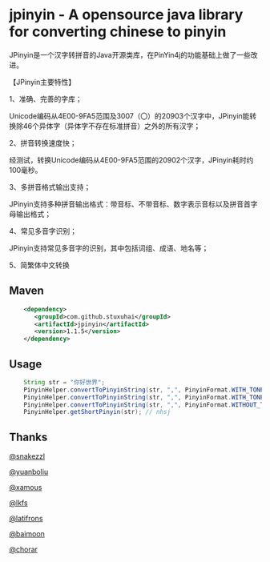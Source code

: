 # jpinyin - A opensource java library for converting chinese to pinyin

JPinyin是一个汉字转拼音的Java开源类库，在PinYin4j的功能基础上做了一些改进。<br>

【JPinyin主要特性】<br>

1、准确、完善的字库；<br>

Unicode编码从4E00-9FA5范围及3007（〇）的20903个汉字中，JPinyin能转换除46个异体字（异体字不存在标准拼音）之外的所有汉字；<br>

2、拼音转换速度快；<br>

经测试，转换Unicode编码从4E00-9FA5范围的20902个汉字，JPinyin耗时约100毫秒。<br>

3、多拼音格式输出支持；<br>

JPinyin支持多种拼音输出格式：带音标、不带音标、数字表示音标以及拼音首字母输出格式；<br>

4、常见多音字识别；<br>

JPinyin支持常见多音字的识别，其中包括词组、成语、地名等；<br>

5、简繁体中文转换<br>

## Maven

``` xml
    <dependency>
       <groupId>com.github.stuxuhai</groupId>
       <artifactId>jpinyin</artifactId>
       <version>1.1.5</version>
    </dependency>
```

## Usage

``` java
    String str = "你好世界";
    PinyinHelper.convertToPinyinString(str, ",", PinyinFormat.WITH_TONE_MARK); // nǐ,hǎo,shì,jiè
    PinyinHelper.convertToPinyinString(str, ",", PinyinFormat.WITH_TONE_NUMBER); // ni3,hao3,shi4,jie4
    PinyinHelper.convertToPinyinString(str, ",", PinyinFormat.WITHOUT_TONE); // ni,hao,shi,jie
    PinyinHelper.getShortPinyin(str); // nhsj
```

## Thanks

[@snakezzl](https://github.com/snakezzl)

[@yuanboliu](https://github.com/yuanboliu)

[@xamous](https://github.com/xamous)

[@lkfs](https://github.com/lkfs)

[@latifrons](https://github.com/latifrons)

[@baimoon](https://github.com/baimoon)

[@chorar](https://github.com/chorar)

